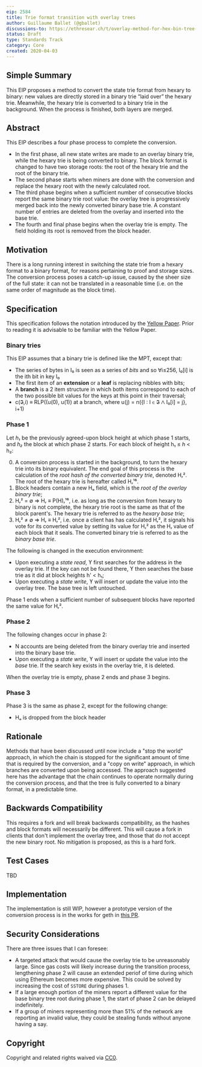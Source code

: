 ```yaml
---
eip: 2584
title: Trie format transition with overlay trees
author: Guillaume Ballet (@gballet)
discussions-to: https://ethresear.ch/t/overlay-method-for-hex-bin-tree-conversion/7104
status: Draft
type: Standards Track
category: Core
created: 2020-04-03
---
```


## Simple Summary

This EIP proposes a method to convert the state trie format from hexary to binary: new values are directly stored in a binary trie “laid over” the hexary trie. Meanwhile, the hexary trie is converted to a binary trie in the background. When the process is finished, both layers are merged.

## Abstract

This EIP describes a four phase process to complete the conversion.

  * In the first phase, all new state writes are made to an overlay binary trie, while the hexary trie is being converted to binary. The block format is changed to have two storage roots: the root of the hexary trie and the root of the binary trie.
  * The second phase starts when miners are done with the conversion and replace the hexary root with the newly calculated root.
  * The third phase begins when a sufficient number of consecutive blocks report the same binary trie root value: the overlay tree is progressively merged back into the newly converted binary base trie. A constant number of entries are deleted from the overlay and inserted into the base trie.
  * The fourth and final phase begins when the overlay trie is empty. The field holding its root is removed from the block header.

## Motivation

There is a long running interest in switching the state trie from a hexary format to a binary format, for reasons pertaining to proof and storage sizes. The conversion process poses a catch-up issue, caused by the sheer size of the full state: it can not be translated in a reasonable time (i.e. on the same order of magnitude as the block time). 

## Specification

This specification follows the notation introduced by the [Yellow Paper](https://ethereum.github.io/yellowpaper). Prior to reading it is advisable to be familiar with the Yellow Paper.

### Binary tries

This EIP assumes that a binary trie is defined like the MPT, except that:

  * The series of bytes in I₀ is seen as a series of _bits_ and so ∀i≤256, I₀[i] is the ith bit in key I₀
  * The first item of an **extension** or a **leaf** is replacing nibbles with bits;
  * A **branch** is a 2 item structure in which both items correspond to each of the two possible bit values for the keys at this point in their traversal;
  * c(𝕴,i) ≡ RLP((u(0), u(1)) at a branch, where u(j) = n({I : I ∈ 𝕴 ⋀ I₀[i] = j}, i+1)

### Phase 1

Let _h₁_ be the previously agreed-upon block height at which phase 1 starts, and _h₂_ the block at which phase 2 starts. For each block of height h₁ ≤ _h_ < h₂:

  0. A conversion process is started in the background, to turn the hexary trie into its binary equivalent. The end goal of this process is the calculation of the _root hash of the converted binary trie_, denoted Hᵣ². The root of the hexary trie is hereafter called Hᵣ¹⁶.
  1. Block headers contain a new Hₒ field, which is the _root of the overlay binary trie_;
  2. Hᵣ² = ∅ ⇒ Hᵣ ≡ P(H)ᵣ¹⁶, i.e. as long as the conversion from hexary to binary is not complete, the hexary trie root is the same as that of the block parent's. The hexary trie is referred to as the _hexary base trie_;
  3. Hᵣ² ≠ ∅ ⇒ Hᵣ ≡ Hᵣ², i.e. once a client has has calculated Hᵣ², it signals his vote for its converted value by setting its value for Hᵣ² as the Hᵣ value of each block that it seals. The converted binary trie is referred to as the _binary base trie_.

The following is changed in the execution environment:

  * Upon executing a _state read_, ϒ first searches for the address in the overlay trie. If the key can not be found there, ϒ then searches the base trie as it did at block heights h' < h₁;
  * Upon executing a _state write_, ϒ will insert or update the value into the overlay tree. The base tree is left untouched.

Phase 1 ends when a sufficient number of subsequent blocks have reported the same value for Hᵣ². 

### Phase 2

The following changes occur in phase 2:

  * N accounts are being deleted from the binary overlay trie and inserted into the binary base trie.
  * Upon executing a _state write_, ϒ will insert or update the value into the _base_ trie. If the search key exists in the overlay trie, it is deleted.

When the overlay trie is empty, phase 2 ends and phase 3 begins.

### Phase 3

Phase 3 is the same as phase 2, except for the following change:

  * Hₒ is dropped from the block header

## Rationale

Methods that have been discussed until now include a "stop the world" approach, in which the chain is stopped for the significant amount of time that is required by the conversion, and a "copy on write" approach, in which branches are converted upon being accessed.
The approach suggested here has the advantage that the chain continues to operate normally during the conversion process, and that the tree is fully converted to a binary format, in a predictable time.

## Backwards Compatibility

This requires a fork and will break backwards compatibility, as the hashes and block formats will necessarily be different. This will cause a fork in clients that don't implement the overlay tree, and those that do not accept the new binary root. No mitigation is proposed, as this is a hard fork.

## Test Cases

TBD

## Implementation
<!-- The implementations must be completed before any EIP is given status "Final", but it need not be completed before the EIP is accepted. While there is merit to the approach of reaching consensus on the specification and rationale before writing code, the principle of "rough consensus and running code" is still useful when it comes to resolving many discussions of API details.-->

The implementation is still WIP, however a prototype version of the conversion process is in the works for geth in [this PR](https://github.com/holiman/go-ethereum/pull/12).

## Security Considerations
<!-- All EIPs must contain a section that discusses the security implications/considerations relevant to the proposed change. Include information that might be important for security discussions, surfaces risks and can be used throughout the life cycle of the proposal. E.g. include security-relevant design decisions, concerns, important discussions, implementation-specific guidance and pitfalls, an outline of threats and risks and how they are being addressed. EIP submissions missing the "Security Considerations" section will be rejected. An EIP cannot proceed to status "Final" without a Security Considerations discussion deemed sufficient by the reviewers. -->

There are three issues that I can foresee:

  * A targeted attack that would cause the overlay trie to be unreasonably large. Since gas costs will likely increase during the transition process, lengthening phase 2 will cause an extended periof of time during which using Ethereum becomes more expensive. This could be solved by increasing the cost of `SSTORE` during phases 1.
  * If a large enough portion of the miners report a different value for the base binary tree root during phase 1, the start of phase 2 can be delayed indefinitely. 
  * If a group of miners representing more than 51% of the network are reporting an invalid value, they could be stealing funds without anyone having a say.

## Copyright
Copyright and related rights waived via [CC0](https://creativecommons.org/publicdomain/zero/1.0/).
